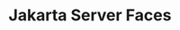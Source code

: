 ---
title: "Jakarta Server Faces"
summary: "Jakarta Server Faces defines an MVC framework for building user interfaces for web applications, 
including UI components, state management, event handing, input validation, page navigation, and 
support for internationalization and accessibility."
---
